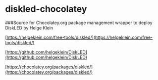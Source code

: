 # diskled-chocolatey
###Source for Chocolatey.org package management wrapper to deploy DiskLED by Helge Klein

[https://helgeklein.com/free-tools/diskled/](https://helgeklein.com/free-tools/diskled/)

[https://github.com/helgeklein/DiskLED](https://github.com/helgeklein/DiskLED)


[https://chocolatey.org/packages/diskled/](https://chocolatey.org/packages/diskled/)